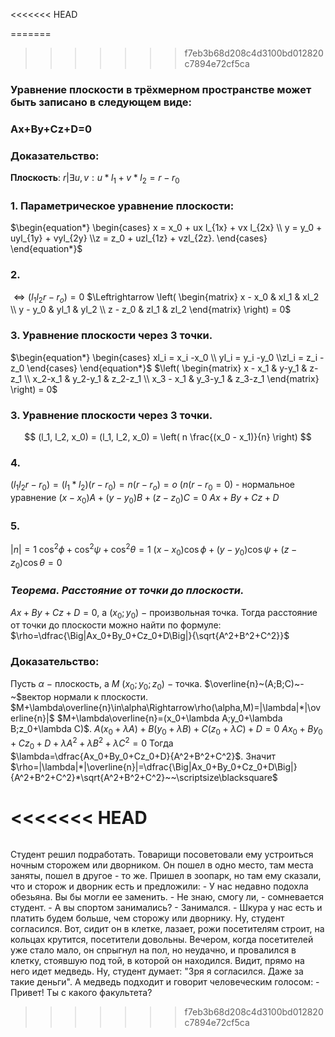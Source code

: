 <<<<<<< HEAD

=======
>>>>>>> f7eb3b68d208c4d3100bd012820c7894e72cf5ca
### Уравнение плоскости в трёхмерном пространстве может быть записано в следующем виде:

### Ax+By+Cz+D=0

### Доказательство: 
**Плоскость**: ${r| ∃ u,v:u*l_1+v*l_2=r-r_0}$  
### 1. **Параметрическое уравнение плоскости:**
$\begin{equation*} \begin{cases} x = x_0 + ux l_{1x} + vx l_{2x} \\ y = y_0 + uyl_{1y} + vyl_{2y} \\z = z_0 + uzl_{1z} + vzl_{2z}. \end{cases} \end{equation*}$

### 2.
$\Leftrightarrow (l_1 l_2 r-r_o) = 0$
$\Leftrightarrow \left( \begin{matrix} x - x_0 & xl_1 & xl_2 \\ y - y_0 & yl_1 & yl_2 \\ z - z_0 & zl_1 & zl_2 \end{matrix} \right) = 0$

### 3. Уравнение плоскости через 3 точки.
 $\begin{equation*} \begin{cases} xl_i = x_i -x_0 \\ yl_i = y_i -y_0 \\zl_i = z_i -z_0 \end{cases} \end{equation*}$ $\left( \begin{matrix} x - x_1 & y-y_1 & z-z_1 \\ x_2-x_1 & y_2-y_1 & z_2-z_1 \\ x_3 - x_1 & y_3-y_1 & z_3-z_1 \end{matrix} \right) = 0$

### 3. Уравнение плоскости через 3 точки.

$$
(l_1, l_2, x_0) = (l_1, l_2, x_0) = \left( n \frac{(x_0 - x_1)}{n} \right)
$$

### 4. 
$(l_1 l_2 r-r_0)=(l_1*l_2)(r-r_0)=n(r-r_o)=o$
$(n (r - r_0 = 0)$ - нормальное уравнение
$(x-x_0)A+(y-y_0)B+(z-z_0)C=0$ 
$Ax+By+Cz+D$

### 5.
$|n|=1$
$\cos^2\phi+\cos^2\psi+\cos^2\theta=1$
$(x-x_0)\cos\phi+(y-y_0)\cos\psi+(z-z_0)\cos\theta=0$ 
### *Теорема. Расстояние от точки до плоскости.*
$Ax+By+Cz+D=0$, а $(x_0;y_0)~-~$произвольная точка.
Тогда расстояние от точки до плоскости можно найти по формуле:
$\rho=\dfrac{\Big|Ax_0+By_0+Cz_0+D\Big|}{\sqrt{A^2+B^2+C^2}}$

### Доказательство:
Пусть $\alpha~-~$плоскость, а $M~(x_0;y_0;z_0)~-~$точка.
$\overline{n}~(A;B;C)~-~$вектор нормали к плоскости.
$M+\lambda\overline{n}\in\alpha\Rightarrow\rho(\alpha,M)=|\lambda|*|\overline{n}|$
$M+\lambda\overline{n}=(x_0+\lambda A;y_0+\lambda B;z_0+\lambda C)$.
$A(x_0+\lambda A)+B(y_0+\lambda B)+C(z_0+\lambda C)+D=0$
$Ax_0+By_0+Cz_0+D+\lambda A^2 + \lambda B^2 + \lambda C^2=0$
Тогда $\lambda=\dfrac{Ax_0+By_0+Cz_0+D}{A^2+B^2+C^2}$.
Значит $\rho=|\lambda|*|\overline{n}|=\dfrac{\Big|Ax_0+By_0+Cz_0+D\Big|}{A^2+B^2+C^2}*\sqrt{A^2+B^2+C^2}~~\scriptsize\blacksquare$


<<<<<<< HEAD
=======
###### 
Студент решил подработать. Товарищи посоветовали ему устроиться ночным сторожем или дворником. Он пошел в одно место, там места заняты, пошел в другое - то же. Пришел в зоопарк, но там ему сказали, что и сторож и дворник есть и предложили: - У нас недавно подохла обезьяна. Вы бы могли ее заменить. - Не знаю, смогу ли, - сомневается студент. - А вы спортом занимались? - Занимался. - Шкура у нас есть и платить будем больше, чем сторожу или дворнику. Ну, студент согласился. Вот, сидит он в клетке, лазает, рожи посетителям строит, на кольцах крутится, посетители довольны. Вечером, когда посетителей уже стало мало, он спрыгнул на пол, но неудачно, и провалился в клетку, стоявшую под той, в которой он находился. Видит, прямо на него идет медведь. Ну, студент думает: "Зря я согласился. Даже за такие деньги". А медведь подходит и говорит человеческим голосом: - Привет! Ты с какого факультета?
>>>>>>> f7eb3b68d208c4d3100bd012820c7894e72cf5ca
